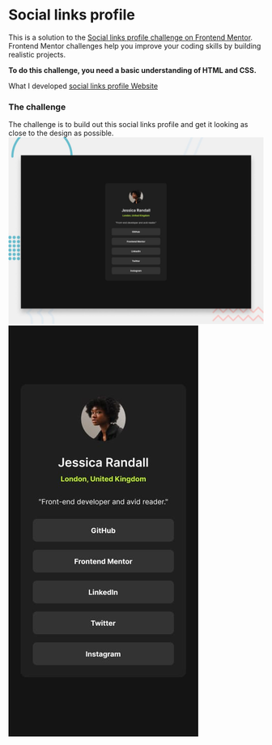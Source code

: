 # Social links profile

This is a solution to the [Social links profile challenge on Frontend Mentor](https://www.frontendmentor.io/challenges/social-links-profile-UG32l9m6dQ). Frontend Mentor challenges help you improve your coding skills by building realistic projects. 

**To do this challenge, you need a basic understanding of HTML and CSS.**

 What I developed [social links profile Website](https://rachael-gatwiri.github.io/Social-links-profile-main/)

### The challenge

The challenge is to build out this social links profile and get it looking as close to the design as possible.
![desktop view](./design/desktop-preview.jpg)
![mobile view](./design/mobile-design.jpg) 